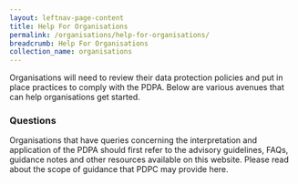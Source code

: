 ```yaml
---
layout: leftnav-page-content
title: Help For Organisations
permalink: /organisations/help-for-organisations/
breadcrumb: Help For Organisations
collection_name: organisations
---
```


Organisations will need to review their data protection policies and put in place practices to comply with the PDPA. Below are various avenues that can help organisations get started.

### **Questions**

Organisations that have queries concerning the interpretation and application of the PDPA should first refer to the advisory guidelines, FAQs, guidance notes and other resources available on this website. Please read about the scope of guidance that PDPC may provide here.